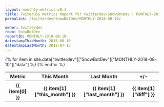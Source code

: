 ```yaml
---
layout: monthly-metrics-v0.1
title: TwiterOSS Metrics Report for twitterdev/SnowBotDev | MONTHLY-2018-08-10 | 2018-08-10
permalink: /twitterdev/SnowBotDev/MONTHLY-2018-08-10/

owner: twitterdev
repo: SnowBotDev
reportID: MONTHLY-2018-08-10
datestampThisMonth: 2018-08-10
datestampLastMonth: 2018-07-13
---
```


<table style="width: 100%">
    <tr>
        <th>Metric</th>
        <th>This Month</th>
        <th>Last Month</th>
        <th>+/-</th>
    </tr>
    {% for item in site.data["twitterdev"]["SnowBotDev"]["MONTHLY-2018-08-10"]["data"] %}
    <tr>
        <th>{{ item[0] }}</th>
        <th>{{ item[1]["this_month"] }}</th>
        <th>{{ item[1]["last_month"] }}</th>
        <th>{{ item[1]["diff"] }}</th>
    </tr>
    {% endfor %}
</table>

